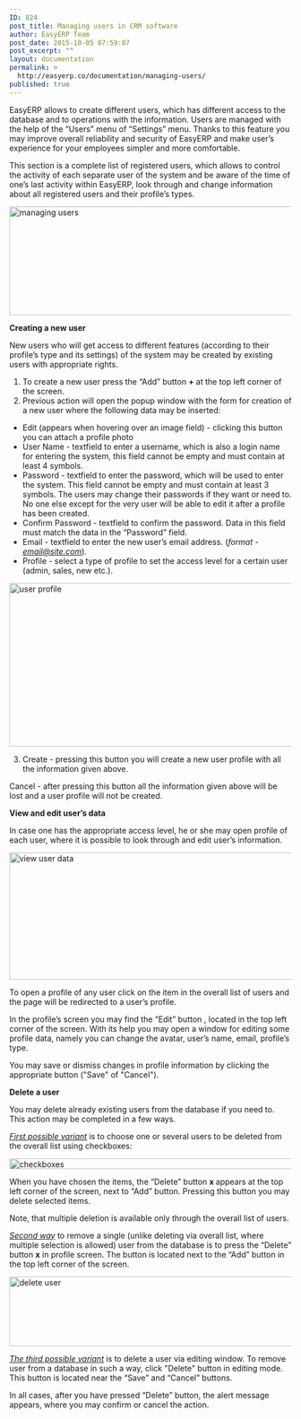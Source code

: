 ```yaml
---
ID: 824
post_title: Managing users in CRM software
author: EasyERP Team
post_date: 2015-10-05 07:59:07
post_excerpt: ""
layout: documentation
permalink: >
  http://easyerp.co/documentation/managing-users/
published: true
---
```

EasyERP allows to create different users, which has different access to the database and to operations with the information. Users are managed with the help of the “Users” menu of “Settings” menu. Thanks to this feature you may improve overall reliability and security of EasyERP and make user’s experience for your employees simpler and more comfortable.

This section is a complete list of registered users, which allows to control the activity of each separate user of the system and be aware of the time of one’s last activity within EasyERP, look through and change information about all registered users and their profile’s types.

<a href="https://easyerp.com/wp-content/uploads/2015/10/321.png"><img class="aligncenter size-full wp-image-1052" src="https://easyerp.com/wp-content/uploads/2015/10/321.png" alt="managing users" width="800" height="194" /></a>

<strong>Creating a new user</strong>

New users who will get access to different features (according to their profile’s type and its settings) of the system may be created by existing users with appropriate rights.
<ol>
	<li>To create a new user press the “Add” button <strong>+</strong> at the top left corner of the screen.</li>
	<li>Previous action will open the popup window with the form for creation of a new user where the following data may be inserted:</li>
</ol>
<ul>
	<li>Edit (appears when hovering over an image field) - clicking this button you can attach a profile photo</li>
	<li>User Name - textfield to enter a username, which is also a login name for entering the system, this field cannot be empty and must contain at least 4 symbols.</li>
	<li>Password - textfield to enter the password, which will be used to enter the system. This field cannot be empty and must contain at least 3 symbols. The users may change their passwords if they want or need to. No one else except for the very user will be able to edit it after a profile has been created.</li>
	<li>Confirm Password - textfield to confirm the password. Data in this field must match the data in the “Password” field.</li>
	<li>Email - textfield to enter the new user’s email address. (<em>format - </em><a href="mailto:email@site.com"><em>email@site.com</em></a>).</li>
	<li>Profile - select a type of profile to set the access level for a certain user (admin, sales, new etc.).</li>
</ul>
<a href="https://easyerp.com/wp-content/uploads/2015/10/321-2.png"><img class="aligncenter size-full wp-image-1054" src="https://easyerp.com/wp-content/uploads/2015/10/321-2.png" alt="user profile" width="600" height="292" /></a>
<ol start="3">
	<li>Create - pressing this button you will create a new user profile with all the information given above.</li>
</ol>
Cancel - after pressing this button all the information given above will be lost and a user profile will not be created.

<strong>View and edit user’s data</strong>

In case one has the appropriate access level, he or she may open profile of each user, where it is possible to look through and edit user’s information.

<a href="https://easyerp.com/wp-content/uploads/2015/10/321-3.png"><img class="aligncenter size-full wp-image-1055" src="https://easyerp.com/wp-content/uploads/2015/10/321-3.png" alt="view user data" width="600" height="227" /></a>

To open a profile of any user click on the item in the overall list of users and the page will be redirected to a user’s profile.

In the profile’s screen you may find the “Edit” button , located in the top left corner of the screen. With its help you may open a window for editing some profile data, namely you can change the avatar, user’s name, email, profile’s type.

You may save or dismiss changes in profile information by clicking the appropriate button ("Save" of "Cancel").

<strong>Delete a user</strong>

You may delete already existing users from the database if you need to. This action may be completed in a few ways.

<em><u>First possible variant</u></em> is to choose one or several users to be deleted from the overall list using checkboxes:

<a href="https://easyerp.com/wp-content/uploads/2015/10/321-4.png"><img class="aligncenter size-full wp-image-1056" src="https://easyerp.com/wp-content/uploads/2015/10/321-4.png" alt="checkboxes" width="800" height="19" /></a>

When you have chosen the items, the “Delete” button <strong>x </strong>appears at the top left corner of the screen, next to “Add” button. Pressing this button you may delete selected items.

Note, that multiple deletion is available only through the overall list of users.

<em><u>Second way</u></em> to remove a single (unlike deleting via overall list, where multiple selection is allowed) user from the database is to press the “Delete” button <strong>x</strong> in profile screen. The button is located next to the “Add” button in the top left corner of the screen.

<a href="https://easyerp.com/wp-content/uploads/2015/10/321-5.png"><img class="aligncenter size-full wp-image-1057" src="https://easyerp.com/wp-content/uploads/2015/10/321-5.png" alt="delete user" width="800" height="124" /></a>

<em><u>The third possible variant</u></em> is to delete a user via editing window. To remove user from a database in such a way, click "Delete" button in editing mode. This button is located near the “Save” and “Cancel” buttons.

In all cases, after you have pressed “Delete” button, the alert message appears, where you may confirm or cancel the action.